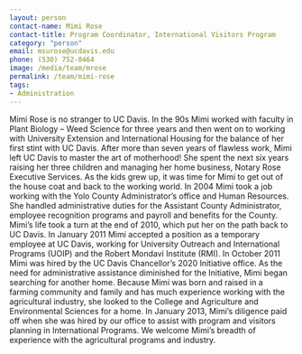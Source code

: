 ```yaml
---
layout: person
contact-name: Mimi Rose
contact-title: Program Coordinator, International Visitors Program
category: "person"
email: msurose@ucdavis.edu
phone: (530) 752-0464
image: /media/team/mrose
permalink: /team/mimi-rose
tags:
- Administration
---
```


Mimi Rose is no stranger to UC Davis. In the 90s Mimi worked with faculty in Plant Biology – Weed Science for three years and then went on to working with University Extension and International Housing for the balance of her first stint with UC Davis. After more than seven years of flawless work, Mimi left UC Davis to master the art of motherhood! She spent the next six years raising her three children and managing her home business, Notary Rose Executive Services. As the kids grew up, it was time for Mimi to get out of the house coat and back to the working world. In 2004 Mimi took a job working with the Yolo County Administrator’s office and Human Resources. She handled administrative duties for the Assistant County Administrator, employee recognition programs and payroll and benefits for the County. Mimi’s life took a turn at the end of 2010, which put her on the path back to UC Davis. In January 2011 Mimi accepted a position as a temporary employee at UC Davis, working for University Outreach and International Programs (UOIP) and the Robert Mondavi Institute (RMI). In October 2011 Mimi was hired by the UC Davis Chancellor’s 2020 Initiative office. As the need for administrative assistance diminished for the Initiative, Mimi began searching for another home. Because Mimi was born and raised in a farming community and family and has much experience working with the agricultural industry, she looked to the College and Agriculture and Environmental Sciences for a home. In January 2013, Mimi’s diligence paid off when she was hired by our office to assist with program and visitors planning in International Programs. We welcome Mimi’s breadth of experience with the agricultural programs and industry.
